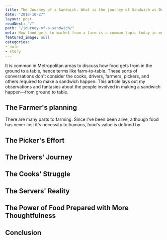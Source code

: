 ```yaml
---
title: The Journey of a Sandwich. What is the journey of Sandwich as Described by the People Who Make It Happen.
date: "2018-10-27"
layout: post
readNext: "/"
path: "/journey-of-a-sandwich/"
meta: How food gets to market from a farm is a common topic today in metropolitan areas. Equally important are the people who make this happen. This article theorizes the people who make a sandwich. 
featured_image: null
categories:
- note
- story
---
```


It is common in Metropolitan areas to discuss how food gets from in the ground to a table, hence terms like farm-to-table. These sorts of conversations don't consider the cooks, drivers, farmers, pickers, and others required to make a sandwich happen. This article lays out my observations and fantasies about the people involved in making a sandwich happen—from ground to table.

## The Farmer's planning

There are many parts to farming. Since I've been been alive, although food has never lost it's necessity to humans, food's value is defined by 

## The Picker's Effort

## The Drivers' Journey

## The Cooks' Struggle

## The Servers' Reality

## The Power of Food Prepared with More Thoughtfulness

## Conclusion


